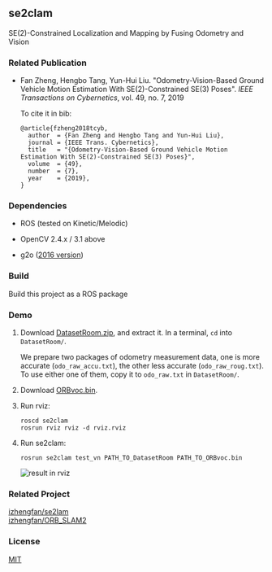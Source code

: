 se2clam
---
SE(2)-Constrained Localization and Mapping by Fusing Odometry and Vision

### Related Publication

- Fan Zheng, Hengbo Tang, Yun-Hui Liu. "Odometry-Vision-Based Ground Vehicle Motion Estimation With SE(2)-Constrained SE(3) Poses". _IEEE Transactions on Cybernetics_, vol. 49, no. 7, 2019

  To cite it in bib:
  ```
  @article{fzheng2018tcyb,
    author  = {Fan Zheng and Hengbo Tang and Yun-Hui Liu},
    journal = {IEEE Trans. Cybernetics},
    title   = "{Odometry-Vision-Based Ground Vehicle Motion Estimation With SE(2)-Constrained SE(3) Poses}",
    volume  = {49},
    number  = {7},
    year    = {2019},
  }
  ```


### Dependencies

- ROS (tested on Kinetic/Melodic)

- OpenCV 2.4.x / 3.1 above

- g2o ([2016 version](https://github.com/RainerKuemmerle/g2o/releases/tag/20160424_git))

### Build

Build this project as a ROS package

### Demo

1. Download [DatasetRoom.zip](https://mycuhk-my.sharepoint.com/:u:/g/personal/1155051778_link_cuhk_edu_hk/Ef4NuXvLZI1JhfljH9LkNxUB5xrDrCOrRnxwztO5bGKlew?e=U4aind), and extract it. In a terminal, `cd` into `DatasetRoom/`.

   We prepare two packages of odometry measurement data, one is more accurate (`odo_raw_accu.txt`), the other less accurate (`odo_raw_roug.txt`). To use either one of them, copy it to `odo_raw.txt` in `DatasetRoom/`.

2. Download [ORBvoc.bin](https://mycuhk-my.sharepoint.com/:u:/g/personal/1155051778_link_cuhk_edu_hk/EaF2ZkP17rdJrUHT0mrcf74Bl1h_691xZrxNILGbQbYFmA?e=nXRSS4).

3. Run rviz:

   ```
   roscd se2clam
   rosrun rviz rviz -d rviz.rviz
   ```

4. Run se2clam:
   
   ```
   rosrun se2clam test_vn PATH_TO_DatasetRoom PATH_TO_ORBvoc.bin
   ```

   ![result in rviz](https://images.gitee.com/uploads/images/2019/0304/231649_cdb48a5e_874043.png)
   
   
### Related Project

[izhengfan/se2lam](https://github.com/izhengfan/se2lam)  
[izhengfan/ORB_SLAM2](https://github.com/izhengfan/ORB_SLAM2)

### License 

[MIT](LICENSE)

